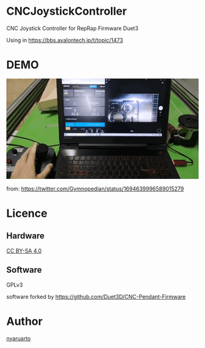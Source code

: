 # CNCJoystickController
CNC Joystick Controller for RepRap Firmware Duet3

Using in 
https://bbs.avalontech.jp/t/topic/1473

# DEMO

![demo](https://raw.githubusercontent.com/nyarurato/CNCJoystickController/main/images/overview.gif)

from: https://twitter.com/Gymnopedian/status/1694639996589015279


# Licence
## Hardware
[CC BY-SA 4.0](https://creativecommons.org/licenses/by-sa/4.0/)

## Software
GPLv3

software forked by https://github.com/Duet3D/CNC-Pendant-Firmware

# Author
[nyaruarto](https://github.com/nyarurato)
